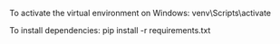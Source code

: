 To activate the virtual environment on Windows:
venv\Scripts\activate

To install dependencies:
pip install -r requirements.txt